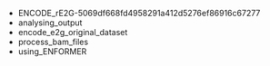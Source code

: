 * ENCODE_rE2G-5069df668fd4958291a412d5276ef86916c67277
* analysing_output
* encode_e2g_original_dataset
* process_bam_files
* using_ENFORMER


